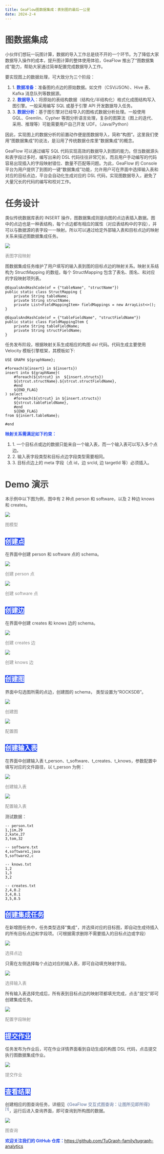 ```yaml
---
title: GeaFlow图数据集成：表到图的最后一公里
date: 2024-2-4
---
```


# <font style="color:rgb(63, 63, 63);">图数据集成</font>

<font style="color:rgb(63, 63, 63);">小伙伴们想玩一玩图计算，数据的导入工作总是绕不开的一个环节。为了降低大家数据导入操作的成本，提升图计算的整体使用体验，GeaFlow 推出了“图数据集成”能力，帮助大家通过简单配置完成数据导入工作。</font>

<!-- truncate -->

<font style="color:rgb(63, 63, 63);">要实现图上的数据处理，可大致分为三个阶段：</font>

1. <font style="color:rgb(63, 63, 63);">1. </font>**<font style="color:rgb(38, 75, 239);">数据准备</font>**<font style="color:rgb(63, 63, 63);">：准备图的点边的原始数据。如文件（CSV/JSON）、Hive 表、Kafka 消息队列等数据源。</font>
2. <font style="color:rgb(63, 63, 63);">2. </font>**<font style="color:rgb(38, 75, 239);">数据导入</font>**<font style="color:rgb(63, 63, 63);">：将原始的表结构数据（结构化/半结构化）格式化成图结构写入图引擎。一般采用编写 SQL 或基于引擎 API 开发数据导入任务。</font>
3. <font style="color:rgb(63, 63, 63);">3. </font>**<font style="color:rgb(38, 75, 239);">数据分析</font>**<font style="color:rgb(63, 63, 63);">：基于图引擎对已经导入的图格式数据分析处理。一般使用 GQL、Gremlin、Cypher 等图分析语言处理，复杂的图算法（图上的迭代、采用、推理等）可能需要用户自己开发 UDF。（Java/Python）</font>

<font style="color:rgb(63, 63, 63);">因此，实现图上的数据分析的前置动作便是图数据导入，简称“构图”。这里我们使用“图数据集成”的说法，是沿用了传统数据仓库里“数据集成”的概念。</font>

<font style="color:rgb(63, 63, 63);">GeaFlow 可以通过编写 SQL 代码实现高效的数据导入到图的能力。但当数据源头和表字段过多时，编写出来的 DSL 代码往往非常冗长，而且用户手动编写的代码容易出现插入的字段映射错位、数量不匹配等问题。为此，GeaFlow 的 Console 平台为用户提供了到图的一键“数据集成”功能，允许用户可在界面中选择输入表和对应的目标点边，平台会自动化生成对应的 DSL 代码，实现图数据导入，避免了大量冗长的代码的编写和校对工作。</font>

# <font style="color:rgb(63, 63, 63);">任务设计</font>

<font style="color:rgb(63, 63, 63);">类似传统数据库表的 INSERT 操作，图数据集成则是向图的点边表插入数据。图中的点边也是一种表结构，每个点边都有相应的属性（对应表结构中的字段），并可以与数据源的表字段一一映射。所以可以通过给定外部输入表和目标点边的映射关系来描述图数据集成任务。</font>

![](https://intranetproxy.alipay.com/skylark/lark/0/2025/webp/96961/1756793045504-5e25f725-8a31-4b38-8b68-298ddf4e49bb.webp)

<font style="color:rgb(136, 136, 136);">表图字段映射</font>

<font style="color:rgb(63, 63, 63);">图数据集成任务维护了用户填写的输入表到图的目标点边的映射关系。映射关系结构为 StructMapping 的数组，每个 StructMapping 包含了表名、图名、和对应的字段映射项列表。</font>

```plain
@EqualsAndHashCode(of = {"tableName", "structName"})
public static class StructMapping {
    private String tableName;
    private String structName;
    private List<FieldMappingItem> fieldMappings = new ArrayList<>();
}

@EqualsAndHashCode(of = {"tableFieldName", "structFieldName"})
public static class FieldMappingItem {
    private String tableFieldName;
    private String structFieldName;
}
```

<font style="color:rgb(63, 63, 63);">任务发布阶段，根据映射关系生成相应的构图 dsl 代码。代码生成主要使用 Velocity 模板引擎框架，其模板如下:</font>

```plain
USE GRAPH ${graphName};

#foreach(${insert} in ${inserts})
insert into ${graphName}(
    #foreach(${strcut} in  ${insert.structs})
    ${strcut.structName}.${strcut.structFieldName},
    #end
    ${END_FLAG}
) select
    #foreach(${strcut} in ${insert.structs})
    ${strcut.tableFieldName},
    #end
    ${END_FLAG}
from ${insert.tableName};

#end
```

**<font style="color:rgb(38, 75, 239);">映射关系需满足如下约束：</font>**

1. <font style="color:rgb(63, 63, 63);">1. 一个目标点或边的数据只能来自一个输入表，而一个输入表可以写入多个点边。</font>
2. <font style="color:rgb(63, 63, 63);">2. 输入表字段类型和目标点边字段类型需要相同。</font>
3. <font style="color:rgb(63, 63, 63);">3. 目标点边上的 meta 字段（点 id，边 srcId, 边 targetId 等）必须插入。</font>

# <font style="color:rgb(63, 63, 63);">Demo 演示</font>

<font style="color:rgb(63, 63, 63);">本示例中以下图为例，图中有 2 种点 person 和 software，以及 2 种边 knows 和 creates。</font>

![](https://intranetproxy.alipay.com/skylark/lark/0/2025/webp/96961/1756793045510-afca1d07-33a7-4f6a-b1eb-1d72b042c54c.webp)

<font style="color:rgb(136, 136, 136);">图模型</font>

## <font style="color:rgb(255, 255, 255);background-color:rgb(38, 75, 239);">创建点</font>

<font style="color:rgb(63, 63, 63);">在界面中创建 person 和 software 点的 schema。</font>

![](https://intranetproxy.alipay.com/skylark/lark/0/2025/webp/96961/1756793045524-3f0e2323-fe02-40f8-97c5-592a2376b244.webp)

<font style="color:rgb(136, 136, 136);">创建 person 点</font>

![](https://intranetproxy.alipay.com/skylark/lark/0/2025/webp/96961/1756793045592-98897b82-65ac-4a66-a492-ed011c2ae392.webp)

<font style="color:rgb(136, 136, 136);">创建 software 点</font>

## <font style="color:rgb(255, 255, 255);background-color:rgb(38, 75, 239);">创建边</font>

<font style="color:rgb(63, 63, 63);">在界面中创建 creates 和 knows 边的 schema。</font>

![](https://intranetproxy.alipay.com/skylark/lark/0/2025/webp/96961/1756793045570-6c9d2a3e-3866-4f58-9b27-e4bb7090a40e.webp)

<font style="color:rgb(136, 136, 136);">创建 creates 边</font>

![](https://intranetproxy.alipay.com/skylark/lark/0/2025/webp/96961/1756793046206-ff65e1e4-84e7-4dcf-8342-55668d0df766.webp)

<font style="color:rgb(136, 136, 136);">创建 knows 边</font>

## <font style="color:rgb(255, 255, 255);background-color:rgb(38, 75, 239);">创建图</font>

<font style="color:rgb(63, 63, 63);">界面中勾选图所需的点边，创建图的 schema， 类型设置为“ROCKSDB”。</font>

![](https://intranetproxy.alipay.com/skylark/lark/0/2025/webp/96961/1756793046241-58451068-967f-43d7-b14c-9abc2fa1cfa9.webp)

<font style="color:rgb(136, 136, 136);">创建图</font>

![](https://intranetproxy.alipay.com/skylark/lark/0/2025/png/96961/1756793046409-6698f99b-bc6f-4579-8800-3f3738e9ca98.png)

<font style="color:rgb(136, 136, 136);">配置图</font>

## <font style="color:rgb(255, 255, 255);background-color:rgb(38, 75, 239);">创建输入表</font>

<font style="color:rgb(63, 63, 63);">在界面中创建输入表 t_person、t_software、t_creates、t_knows，参数配置中填写对应的文件路径，以 t_person 为例：</font>

![](https://intranetproxy.alipay.com/skylark/lark/0/2025/png/96961/1756793046697-3ad5dde4-dcce-49cc-83fc-65ee08d7f014.png)

<font style="color:rgb(136, 136, 136);">创建输入表</font>

![](https://intranetproxy.alipay.com/skylark/lark/0/2025/webp/96961/1756793046696-8d2dbcab-f176-4abb-9835-8fe0332968c6.webp)

<font style="color:rgb(136, 136, 136);">配置输入表</font>

<font style="color:rgb(63, 63, 63);">测试数据：</font>

```plain
-- person.txt
1,jim,29
2,kate,27
3,tom,32

-- software.txt
4,software1,java
5,software2,c

-- knows.txt
1,2
1,3
3,2

-- creates.txt
2,4,0.2
3,4,0.1
3,5,0.5
```

## <font style="color:rgb(255, 255, 255);background-color:rgb(38, 75, 239);">创建集成任务</font>

<font style="color:rgb(63, 63, 63);">在新增图任务中，任务类型选择"集成"，并选择对应的目标图，即自动生成待插入的所有目标点边和字段项。（可根据需求删除不需要插入的目标点边或字段）</font>

![](https://intranetproxy.alipay.com/skylark/lark/0/2025/webp/96961/1756793046841-2a3f3f47-2880-40f5-bbc0-5abf1ebe133c.webp)

<font style="color:rgb(136, 136, 136);">选择点边</font>

<font style="color:rgb(63, 63, 63);">只需在左侧选择每个点边对应的输入表，即可自动填充映射字段。</font>

![](https://intranetproxy.alipay.com/skylark/lark/0/2025/webp/96961/1756793046915-da162050-e3d7-4ce6-aaa8-ba40c06f95e1.webp)

<font style="color:rgb(136, 136, 136);">选择输入表</font>

<font style="color:rgb(63, 63, 63);">所有输入表选择完成后，所有表到目标点边的映射项都填充完成，点击"提交"即可创建集成任务。</font>

![](https://intranetproxy.alipay.com/skylark/lark/0/2025/png/96961/1756793047023-6131a211-1165-4df9-83be-0b662b27e74b.png)

<font style="color:rgb(136, 136, 136);">配置字段映射</font>

## <font style="color:rgb(255, 255, 255);background-color:rgb(38, 75, 239);">提交作业</font>

<font style="color:rgb(63, 63, 63);">任务发布为作业后，可在作业详情界面看到自动生成的构图 DSL 代码，点击提交执行图数据集成作业。</font>

![](https://intranetproxy.alipay.com/skylark/lark/0/2025/webp/96961/1756793047447-72d09aea-67f0-4e9c-abdf-c8fa84cb9ced.webp)

<font style="color:rgb(136, 136, 136);">提交作业</font>

## <font style="color:rgb(255, 255, 255);background-color:rgb(38, 75, 239);">查看结果</font>

<font style="color:rgb(63, 63, 63);">创建相应的图查询任务，详细见</font><font style="color:rgb(87, 107, 149);">《GeaFlow 交互式图查询：让图所见即所得》</font><sup><font style="color:rgb(87, 107, 149);">[1]</font></sup><font style="color:rgb(63, 63, 63);">，运行后进入查询界面，即可查询到所构图的数据。</font>

![](https://intranetproxy.alipay.com/skylark/lark/0/2025/png/96961/1756793047415-7db75b95-95db-48ff-a05f-361840def4d9.png)

<font style="color:rgb(136, 136, 136);">图查询</font>

**<font style="color:rgb(38, 75, 239);">欢迎关注我们的 GitHub 仓库：</font>**<font style="color:rgb(63, 63, 63);">https://github.com/TuGraph-family/tugraph-analytics</font>
